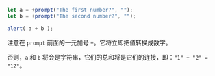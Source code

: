 

```js demo
let a = +prompt("The first number?", "");
let b = +prompt("The second number?", "");

alert( a + b );
```

注意在 `prompt` 前面的一元加号 `+`。它将立即把值转换成数字。

否则，`a` 和 `b` 将会是字符串，它们的总和将是它们的连接，即：`"1" + "2" = "12"`。
